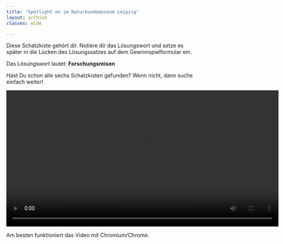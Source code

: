 ```yaml
---
title: "Spotlight on im Naturkundemuseum Leipzig"
layout: archive
classes: wide

---
```


Diese Schatzkiste gehört dir. Notiere dir das Lösungswort und setze es später in die Lücken des Lösungssatzes auf dem Gewinnspielformular ein. 

Das Lösungswort lautet: 
**Forschungsreisen**

Hast Du schon alle sechs Schatzkisten gefunden? Wenn nicht, dann suche einfach weiter!

<div class="video">
  <video id="theplayer" autoplay="autoplay" height="360px" controls="controls" src="https://world.naturkunde.museum/videos/Spotlight_on_Forschungsreisen_ohne_Abspann.mp4">
    <source id="mediasource" type="video/mp4">
      <p>Schade!</p>
      Dein Browser unterstützt leider keine Videowiedergabe.
  </video>
  <p>Am besten funktioniert das Video mit Chromium/Chrome.</p>
</div>
